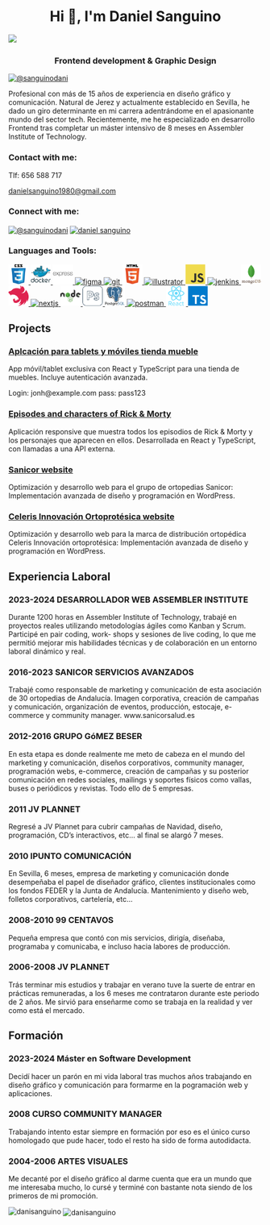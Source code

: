 <h1 align="center">Hi 👋, I'm Daniel Sanguino</h1>
<img src="https://res.cloudinary.com/drp3zy62g/image/upload/v1716659552/sanguino-profile-github_jr6vv0.jpg"/>
<h3 align="center">Frontend development & Graphic Design</h3>

<p align="left"> <a href="https://twitter.com/@sanguinodani" target="blank"><img src="https://img.shields.io/twitter/follow/@sanguinodani?logo=twitter&style=for-the-badge" alt="@sanguinodani" /></a> </p>

<p>Profesional con más de 15 años de experiencia en diseño gráfico y comunicación. Natural de Jerez y actualmente establecido en Sevilla, he dado un giro determinante en mi carrera adentrándome en el apasionante mundo del sector tech. Recientemente, me he especializado en desarrollo Frontend tras completar un máster intensivo de 8 meses en Assembler Institute of Technology.</p>
<h3 align="left">Contact with me:</h3>
<p>Tlf: 656 588 717</p>
<a href="mailto:danielsanguino1980@gmail.com">danielsanguino1980@gmail.com</a>
<h3 align="left">Connect with me:</h3>
<p align="left">
<a href="https://twitter.com/@sanguinodani" target="blank"><img align="center" src="https://raw.githubusercontent.com/rahuldkjain/github-profile-readme-generator/master/src/images/icons/Social/twitter.svg" alt="@sanguinodani" height="30" width="40" /></a>
<a href="https://linkedin.com/in/daniel sanguino" target="blank"><img align="center" src="https://raw.githubusercontent.com/rahuldkjain/github-profile-readme-generator/master/src/images/icons/Social/linked-in-alt.svg" alt="daniel sanguino" height="30" width="40" /></a>
</p>

<h3 align="left">Languages and Tools:</h3>
<p align="left"> <a href="https://www.w3schools.com/css/" target="_blank" rel="noreferrer"> <img src="https://raw.githubusercontent.com/devicons/devicon/master/icons/css3/css3-original-wordmark.svg" alt="css3" width="40" height="40"/> </a> <a href="https://www.docker.com/" target="_blank" rel="noreferrer"> <img src="https://raw.githubusercontent.com/devicons/devicon/master/icons/docker/docker-original-wordmark.svg" alt="docker" width="40" height="40"/> </a> <a href="https://expressjs.com" target="_blank" rel="noreferrer"> <img src="https://raw.githubusercontent.com/devicons/devicon/master/icons/express/express-original-wordmark.svg" alt="express" width="40" height="40"/> </a> <a href="https://www.figma.com/" target="_blank" rel="noreferrer"> <img src="https://www.vectorlogo.zone/logos/figma/figma-icon.svg" alt="figma" width="40" height="40"/> </a> <a href="https://git-scm.com/" target="_blank" rel="noreferrer"> <img src="https://www.vectorlogo.zone/logos/git-scm/git-scm-icon.svg" alt="git" width="40" height="40"/> </a> <a href="https://www.w3.org/html/" target="_blank" rel="noreferrer"> <img src="https://raw.githubusercontent.com/devicons/devicon/master/icons/html5/html5-original-wordmark.svg" alt="html5" width="40" height="40"/> </a> <a href="https://www.adobe.com/in/products/illustrator.html" target="_blank" rel="noreferrer"> <img src="https://www.vectorlogo.zone/logos/adobe_illustrator/adobe_illustrator-icon.svg" alt="illustrator" width="40" height="40"/> </a> <a href="https://developer.mozilla.org/en-US/docs/Web/JavaScript" target="_blank" rel="noreferrer"> <img src="https://raw.githubusercontent.com/devicons/devicon/master/icons/javascript/javascript-original.svg" alt="javascript" width="40" height="40"/> </a> <a href="https://www.jenkins.io" target="_blank" rel="noreferrer"> <img src="https://www.vectorlogo.zone/logos/jenkins/jenkins-icon.svg" alt="jenkins" width="40" height="40"/> </a> <a href="https://www.mongodb.com/" target="_blank" rel="noreferrer"> <img src="https://raw.githubusercontent.com/devicons/devicon/master/icons/mongodb/mongodb-original-wordmark.svg" alt="mongodb" width="40" height="40"/> </a> <a href="https://nestjs.com/" target="_blank" rel="noreferrer"> <img src="https://raw.githubusercontent.com/devicons/devicon/master/icons/nestjs/nestjs-plain.svg" alt="nestjs" width="40" height="40"/> </a> <a href="https://nextjs.org/" target="_blank" rel="noreferrer"> <img src="https://cdn.worldvectorlogo.com/logos/nextjs-2.svg" alt="nextjs" width="40" height="40"/> </a> <a href="https://nodejs.org" target="_blank" rel="noreferrer"> <img src="https://raw.githubusercontent.com/devicons/devicon/master/icons/nodejs/nodejs-original-wordmark.svg" alt="nodejs" width="40" height="40"/> </a> <a href="https://www.photoshop.com/en" target="_blank" rel="noreferrer"> <img src="https://raw.githubusercontent.com/devicons/devicon/master/icons/photoshop/photoshop-line.svg" alt="photoshop" width="40" height="40"/> </a> <a href="https://www.postgresql.org" target="_blank" rel="noreferrer"> <img src="https://raw.githubusercontent.com/devicons/devicon/master/icons/postgresql/postgresql-original-wordmark.svg" alt="postgresql" width="40" height="40"/> </a> <a href="https://postman.com" target="_blank" rel="noreferrer"> <img src="https://www.vectorlogo.zone/logos/getpostman/getpostman-icon.svg" alt="postman" width="40" height="40"/> </a> <a href="https://reactjs.org/" target="_blank" rel="noreferrer"> <img src="https://raw.githubusercontent.com/devicons/devicon/master/icons/react/react-original-wordmark.svg" alt="react" width="40" height="40"/> </a> <a href="https://www.typescriptlang.org/" target="_blank" rel="noreferrer"> <img src="https://raw.githubusercontent.com/devicons/devicon/master/icons/typescript/typescript-original.svg" alt="typescript" width="40" height="40"/> </a> </p>
<div>
<h2>Projects</h2>
  
<h3><a href="#" target="_blank">Aplcación para tablets y móviles tienda mueble</a></h3>
<p>App móvil/tablet exclusiva con React y TypeScript para una tienda de muebles. Incluye autenticación avanzada.</p> 
<p>Login: jonh@example.com pass: pass123</p>
<h3><a href="https://rickmorty-drab.vercel.app/" target="_blank">Episodes and characters of Rick & Morty</a></h3>
<p>Aplicación responsive que muestra todos los episodios de Rick & Morty y los personajes que aparecen en ellos. Desarrollada en React y TypeScript, con llamadas a una API externa.</p>  
<h3><a href="https://sanicor.es" target="_blank">Sanicor website</a></h3>
<p>Optimización y desarrollo web para el grupo de ortopedias Sanicor: Implementación avanzada de diseño y programación en WordPress.</p>
<h3><a href="https://celeriscentral.com" target="_blank">Celeris Innovación Ortoprotésica website</a></h3>
<p>Optimización y desarrollo web para la marca de distribución ortopédica Celeris Innovación ortoprotésica: Implementación avanzada de diseño y programación en WordPress.</p>
</div>

<h2>Experiencia Laboral</h2>
<h3>2023-2024 DESARROLLADOR WEB ASSEMBLER INSTITUTE</h3>
<p>Durante 1200 horas en Assembler Institute of Technology, trabajé en proyectos reales utilizando metodologías ágiles como Kanban y Scrum. Participé en pair coding, work- shops y sesiones de live coding, lo que me permitió mejorar mis habilidades técnicas y de colaboración en un entorno laboral dinámico y real.</p>
<h3>2016-2023 SANICOR SERVICIOS AVANZADOS</h3>
<p>Trabajé como responsable de marketing y comunicación de esta asociación de 30 ortopedias de Andalucía. Imagen corporativa, creación de campañas y comunicación, organización de eventos, producción, estocaje, e-commerce y community manager. www.sanicorsalud.es</p>
<h3>2012-2016 GRUPO GóMEZ BESER</h3>
<p>En esta etapa es donde realmente me meto de cabeza en el mundo del marketing y comunicación, diseños corporativos, community manager, programación webs, e-commerce, creación de campañas y su posterior comunicación en redes sociales, mailings y soportes físicos como vallas, buses o periódicos y revistas. Todo ello de 5 empresas.</p>
<h3>2011 JV PLANNET</h3>
<p>Regresé a JV Plannet para cubrir campañas de Navidad, diseño, programación, CD’s interactivos, etc... al final se alargó 7 meses.</p>
<h3>2010 IPUNTO COMUNICACIÓN</h3>
<p>En Sevilla, 6 meses, empresa de marketing y comunicación donde desempeñaba el papel de diseñador gráfico, clientes institucionales como los fondos FEDER y la Junta de Andalucía. Mantenimiento y diseño web, folletos corporativos, cartelería, etc...</p>
<h3>2008-2010 99 CENTAVOS</h3>
<p>Pequeña empresa que contó con mis servicios, dirigía, diseñaba, programaba y comunicaba, e incluso hacia labores de producción.</p>
<h3>2006-2008 JV PLANNET</h3>
<p>Trás terminar mis estudios y trabajar en verano tuve la suerte de entrar en prácticas remuneradas, a los 6 meses me contrataron durante este periodo de 2 años. Me sirvió para enseñarme como se trabaja en la realidad y ver como está el mercado.</p>
<h2>Formación</h2>
<h3>2023-2024 Máster en Software Development</h3>
<p>Decidí hacer un parón en mi vida laboral tras muchos años trabajando en diseño gráfico y comunicación para formarme en la pogramación web y aplicaciones.</p>
<h3>2008 CURSO COMMUNITY MANAGER</h3>
<p>Trabajando intento estar siempre en formación por eso es el único curso homologado que pude hacer, todo el resto ha sido de forma autodidacta.</p>
<h3>2004-2006 ARTES VISUALES</h3>
<p>Me decanté por el diseño gráfico al darme cuenta que era un mundo que me interesaba mucho, lo cursé y terminé con bastante nota siendo de los primeros de mi promoción.</p>

<p><img align="left" src="https://github-readme-stats.vercel.app/api/top-langs?username=danisanguino&show_icons=true&locale=en&layout=compact" alt="danisanguino" /></p>


<p>&nbsp;<img align="center" src="https://github-readme-stats.vercel.app/api?username=danisanguino&show_icons=true&locale=en" alt="danisanguino" /></p>


